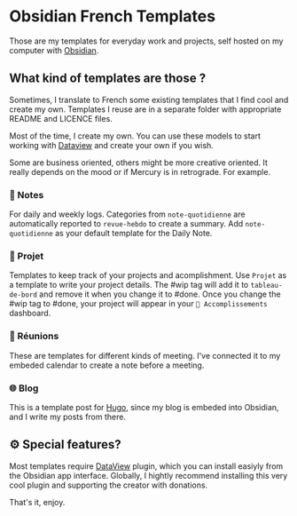 # Obsidian French Templates

Those are my templates for everyday work and projects, self hosted on my computer with [Obsidian](https://obsidian.md).

## What kind of templates are those ?

Sometimes, I translate to French some existing templates that I find cool and create my own. Templates I reuse are in a separate folder with appropriate README and LICENCE files.

Most of the time, I create my own. You can use these models to start working with [Dataview](https://blacksmithgu.github.io/obsidian-dataview/) and create your own if you wish.

Some are business oriented, others might be more creative oriented. It really depends on the mood or if Mercury is in retrograde. For example.

### 📝 Notes

For daily and weekly logs. Categories from `note-quotidienne` are automatically reported to `revue-hebdo` to create a summary. Add `note-quotidienne` as your default template for the Daily Note.

### 🚀 Projet

Templates to keep track of your projects and acomplishment. Use `Projet` as a template to write your project details. The #wip tag will add it to `tableau-de-bord` and remove it when you change it to #done. Once you change the #wip tag to #done, your project will appear in your `🚀 Accomplissements` dashboard. 

### 💬 Réunions

These are templates for different kinds of meeting. I've connected it to my embeded calendar to create a note before a meeting.

### 🌐 Blog

This is a template post for [Hugo](https://gohugo.io), since my blog is embeded into Obsidian, and I write my posts from there.


## ⚙️ Special features?

Most templates require [DataView](https://github.com/blacksmithgu/obsidian-dataview) plugin, which you can install easiyly from the Obsidian app interface. Globally, I hightly recommend installing this very cool plugin and supporting the creator with donations.

That's it, enjoy.
